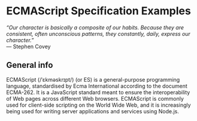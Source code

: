 # ECMAScript Specification Examples

_“Our character is basically a composite of our habits. Because they are consistent, often unconscious patterns, they constantly, daily, express our character.”_ \
― Stephen Covey

## General info

ECMAScript (/ˈɛkməskrɪpt/) (or ES) is a general-purpose programming language, standardised by Ecma International according to the document ECMA-262. It is a JavaScript standard meant to ensure the interoperability of Web pages across different Web browsers. ECMAScript is commonly used for client-side scripting on the World Wide Web, and it is increasingly being used for writing server applications and services using Node.js.
